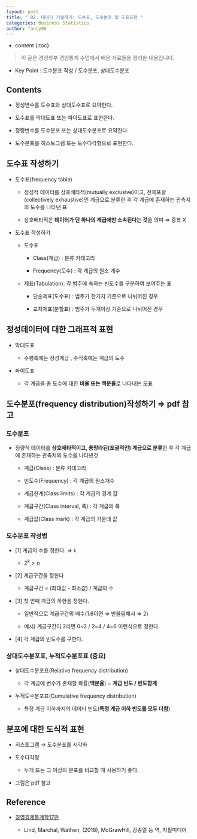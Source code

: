 ```yaml
---
layout: post
title: " 02. 데이터 기술하기: 도수표, 도수분포 및 도표표현 "
categories: Business Statistics
author: fancy96
---
```

* content
{:toc}

> 이 글은 경영학부 경영통계 수업에서 배운 자료들을 정리한 내용입니다.

*  Key Point  : 도수분표 작성 / 도수분포, 상대도수분포

## Contents

* 정성변수를 도수표와 상대도수표로 요약한다.

* 도수표를 막대도표 또는 파이도표로 표현한다.

* 정량변수를 도수분포 또는 상대도수분포로 요약한다.

* 도수분포를 히스토그램 또는 도수다각형으로 표현한다.


## 도수표 작성하기

* 도수표(frequency table)

  * 정성적 데이터를 상호배타적(mutually exclusive)이고, 전체포괄(collectively exhaustive)인 계급으로 분류한 후 각 계급에 존재하는 관측지의 도수를 나타낸 표
  
  * 상호배타적은 **데이터가 단 하나의 계급에만 소속된다는 것**을 의미 ⇒ 중복 X

* 도수표 작성하기
  
  * 도수표
      
    * Class(계급) : 분류 카테고리
    
    * Frequency(도수) : 각 계급의 원소 개수

  * 제표(Tabulation): 각 범주에 속하는 빈도수를 구분하여 보여주는 표
            
    * 단순제표(도수표) : 범주가 한가지 기준으로 나뉘어진 경우
    
    * 교차제표(분할표) : 범주가 두개이상 기준으로 나뉘어진 경우

  
## 정성데이터에 대한 그래프적 표현

* 막대도표
  
  * 수평축에는 정성계급 , 수직축에는 계급의 도수

* 파이도표
  
  * 각 계급을 총 도수에 대한 **비율 또는 백분율**로 나타내는 도표

## 도수분포(frequency distribution)작성하기 ⇒ pdf 참고

### 도수분포

* 정량적 데이터를 **상호배타적이고, 총망라된(포괄적인) 계급으로 분류**한 후 각 계급에 존재하는 관측치의 도수를 나타낸것
  
  * 계급(Class) : 분류 카테고리
    
  * 빈도수(Frequency) : 각 계급의 원소개수
    
  * 계급한계(Class limits) : 각 계급의 경계 값
    
  * 계급구간(Class interval, 폭) : 각 계급의 폭
    
  * 계급값(Class mark) : 각 계급의 가운데 값

### 도수분포 작성법

* [1] 계급의 수를 정한다. ⇒ `k`
   
   * $2^k > n$

* [2] 계급구간을 정한다
   
   * 계급구간 = (최대값 - 최소값) / 계급의 수

* [3] 첫 번째 계급의 하한을 정한다.
  
  * 일반적으로 계급구간의 배수(1.6이면 ⇒ 반올림해서 ⇒ 2)
    
  * 예시) 계급구간이 2라면 0~2 / 2~4 / 4~6 이런식으로 정한다.

* [4] 각 계급의 빈도수를 구한다.

### 상대도수분포표, 누적도수분포표 (중요)

* 상대도수분포표(Relative frequency distribution)
  
  * 각 계급에 변수가 존재할 확률(**백분율**) = **계급 빈도 / 빈도합계**

* 누적도수분포표(Cumulative frequency distribution)
  
  * 특정 계급 이하까지의 데이터 빈도(**특정 계급 이하 빈도를 모두 더함**)


## 분포에 대한 도식적 표현

* 히스토그램 → 도수분포를 시각화

* 도수다각형
  
  * 두개 또는 그 이상의 분포를 비교할 때 사용하기 좋다.

* 그림은 pdf 참고

## Reference

* [경영경제통계학17판](https://m.yes24.com/Goods/Detail/60561679)

    * Lind, Marchal, Wathen, (2018), McGrawHill, 강종열 등 역, 지필미디어